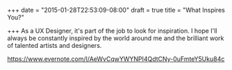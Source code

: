 +++
date = "2015-01-28T22:53:09-08:00"
draft = true
title = "What Inspires You?"

+++
As a UX Designer, it's part of the job to look for inspiration. I hope I'll always be constantly inspired by the world around me and the brilliant work of talented artists and designers. 


https://www.evernote.com/l/AeWvCqwYWYNPI4QdtCNy-0uFmteY5Uku84c 
